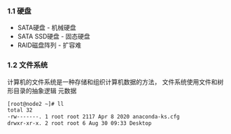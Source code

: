 ### 1.1 硬盘

+ SATA硬盘 - 机械硬盘
+ SATA SSD硬盘 - 固态硬盘
+ RAID磁盘阵列  - 扩容难

### 1.2 文件系统
计算机的文件系统是一种存储和组织计算机数据的方法， 文件系统使用文件和树形目录的抽象逻辑
元数据
```bash
[root@node2 ~]# ll
total 32
-rw-------. 1 root root 2117 Apr 8 2020 anaconda-ks.cfg
drwxr-xr-x. 2 root root 6 Aug 30 09:33 Desktop
```

